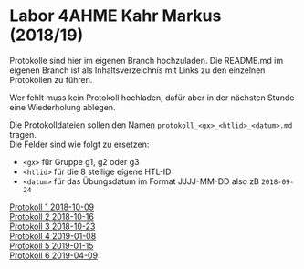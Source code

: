 # Labor 4AHME Kahr Markus (2018/19)

Protokolle sind hier im eigenen Branch hochzuladen. Die README.md im eigenen Branch ist als Inhaltsverzeichnis mit Links zu den einzelnen Protokollen zu führen.

Wer fehlt muss kein Protokoll hochladen, dafür aber in der nächsten Stunde eine Wiederholung ablegen.

Die Protokolldateien sollen den Namen `protokoll_<gx>_<htlid>_<datum>.md` tragen.  
Die Felder sind wie folgt zu ersetzen:

* `<gx>` für Gruppe g1, g2 oder g3
* `<htlid>` für die 8 stellige eigene HTL-ID
* `<datum>` für das Übungsdatum im Format JJJJ-MM-DD also zB `2018-09-24`
  
[Protokoll 1 2018-10-09](https://github.com/HTLMechatronics/m15-la1-sx/blob/kahmam15/protokoll_g1_kahmam15_2018-10-09.md)  
[Protokoll 2 2018-10-16](https://github.com/HTLMechatronics/m15-la1-sx/blob/kahmam15/protokoll_g1_kahmam15_2018-10-16.md)  
[Protokoll 3 2018-10-23](https://github.com/HTLMechatronics/m15-la1-sx/blob/kahmam15/protokoll_g1_kahmam15_2018-10-23.md)  
[Protokoll 4 2019-01-08](https://github.com/HTLMechatronics/m15-la1-sx/blob/kahmam15/protokoll_g1_kahmam15_2019-01-08.md)  
[Protokoll 5 2019-01-15](https://github.com/HTLMechatronics/m15-la1-sx/blob/kahmam15/protokoll_g1_kahmam15_2019-01-15.md)  
[Protokoll 6 2019-04-09](https://github.com/HTLMechatronics/m15-la1-sx/blob/kahmam15/Protokolle/protokoll_g1_kahmam15_2019-04-09.md)  
